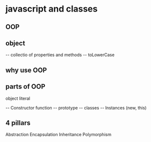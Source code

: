 # javascript and classes

## OOP

## object
-- collectio of properties and methods
-- toLowerCase

## why use OOP

## parts of OOP
object literal

-- Constructor function
-- prototype
-- classes
-- Instances (new, this)

## 4 pillars
Abstraction
Encapsulation
Inheritance
Polymorphism


